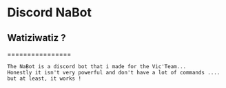 
# Discord NaBot

## Watiziwatiz ?
================

    The NaBot is a discord bot that i made for the Vic'Team...
    Honestly it isn't very powerful and don't have a lot of commands .... but at least, it works !